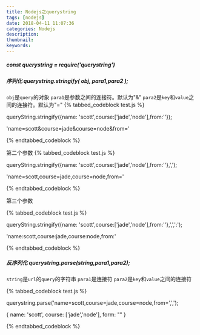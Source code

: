 ```yaml
---
title: Nodejs之querystring
tags: [nodejs]
date: 2018-04-11 11:07:36
categories: Nodejs
description:
thumbnail:
keywords:
---
```

##### const querystring = require('querystring')

##### 序列化 querystring.stringify( obj, para1,para2 );
`obj`是`query`的对象
`para1`是参数之间的连接符。默认为"&"
`para2`是`key`和`value`之间的连接符。默认为"="
{% tabbed_codeblock  test.js %}
<!-- tab js -->
queryString.stringify({name: 'scott',course:['jade','node'],from:''});
<!-- endtab -->
<!-- tab result -->
'name=scott&course=jade&course=node&from='
<!-- endtab -->
{% endtabbed_codeblock %}

<!-- more -->
第二个参数
{% tabbed_codeblock  test.js %}
<!-- tab js -->
queryString.stringify({name: 'scott',course:['jade','node'],from:''},',');
<!-- endtab -->
<!-- tab result -->
'name=scott,course=jade,course=node,from='
<!-- endtab -->
{% endtabbed_codeblock %}

第三个参数

{% tabbed_codeblock  test.js %}
<!-- tab js -->
queryString.stringify({name: 'scott',course:['jade','node'],from:''},',',':');
<!-- endtab -->
<!-- tab result -->
'name:scott,course:jade,course:node,from:'
<!-- endtab -->
{% endtabbed_codeblock %}

##### 反序列化 querystring.parse(string,para1,para2);
`string`是`url`的`query`的字符串
`para1`是连接符
`para2`是`key`和`value`之间的连接符

{% tabbed_codeblock  test.js %}
<!-- tab js -->
querystring.parse('name=scott,course=jade,course=node,from=',',');
<!-- endtab -->
<!-- tab result -->
{
    name: 'scott',
    course: ['jade','node'],
    form: ""
}

<!-- endtab -->
{% endtabbed_codeblock %}

